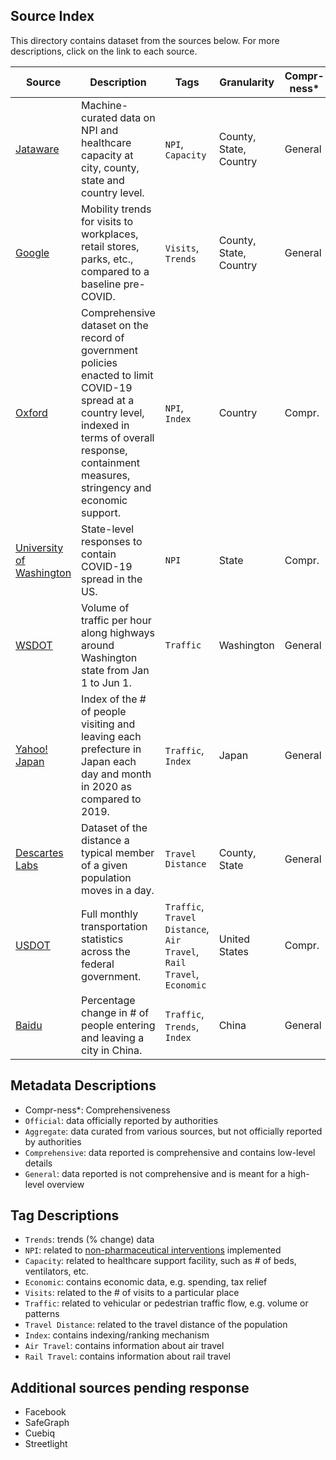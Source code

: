## Source Index
This directory contains dataset from the sources below. For more descriptions, click on the link to each source.

| Source | Description | Tags | Granularity | Compr-ness* | Source Type | Last Updated |
|-|-|-|-|-|-|-|
| [Jataware](https://github.com/jataware/covid-19-data) | Machine-curated data on NPI and healthcare capacity at city, county, state and country level. | `NPI`, `Capacity` | County, State, Country | General | Aggregate | - |
| [Google](https://www.google.com/covid19/mobility/) | Mobility trends for visits to workplaces, retail stores, parks, etc., compared to a baseline pre-COVID. | `Visits`, `Trends` | County, State, Country | General | Aggregate | 05/25/2020 |
| [Oxford](https://github.com/OxCGRT/covid-policy-tracker) | Comprehensive dataset on the record of government policies enacted to limit COVID-19 spread at a country level, indexed in terms of overall response, containment measures, stringency and economic support. | `NPI`, `Index` | Country | Compr. | Official | - |
| [University of Washington](https://github.com/COVID19StatePolicy/SocialDistancing) | State-level responses to contain COVID-19 spread in the US. | `NPI` | State | Compr. | Official | - |
| [WSDOT](https://tracflow.wsdot.wa.gov/contourdata/brainscan) | Volume of traffic per hour along highways around Washington state from Jan 1 to Jun 1. | `Traffic` | Washington | General | Official | 06/01/2020 |
| [Yahoo! Japan](https://ds.yahoo.co.jp/report/) | Index of the # of people visiting and leaving each prefecture in Japan each day and month in 2020 as compared to 2019. | `Traffic`, `Index` | Japan | General | Aggregate | 06/01/2020 |
| [Descartes Labs](https://github.com/descarteslabs/DL-COVID-19) | Dataset of the distance a typical member of a given population moves in a day. | `Travel Distance` | County, State | General | Aggregate | - |
| [USDOT](https://datahub.transportation.gov/Research-and-Statistics/Monthly-Transportation-Statistics/crem-w557) | Full monthly transportation statistics across the federal government. | `Traffic`, `Travel Distance`, `Air Travel`, `Rail Travel`, `Economic` | United States | Compr. | Official | 06/03/2020 |
| [Baidu](https://dataverse.harvard.edu/dataset.xhtml?persistentId=doi:10.7910/DVN/FAEZIO&version=16.1) | Percentage change in # of people entering and leaving a city in China. | `Traffic`, `Trends`, `Index` | China | General | Aggregate | 05/03/2020 |

## Metadata Descriptions
- Compr-ness*: Comprehensiveness
- `Official`: data officially reported by authorities
- `Aggregate`: data curated from various sources, but not officially reported by authorities
- `Comprehensive`: data reported is comprehensive and contains low-level details
- `General`: data reported is not comprehensive and is meant for a high-level overview

## Tag Descriptions
- `Trends`: trends (% change) data
- `NPI`: related to [non-pharmaceutical interventions](https://www.cdc.gov/nonpharmaceutical-interventions/index.html) implemented
- `Capacity`: related to healthcare support facility, such as # of beds, ventilators, etc.
- `Economic`: contains economic data, e.g. spending, tax relief
- `Visits`: related to the # of visits to a particular place
- `Traffic`: related to vehicular or pedestrian traffic flow, e.g. volume or patterns
- `Travel Distance`: related to the travel distance of the population
- `Index`: contains indexing/ranking mechanism
- `Air Travel`: contains information about air travel
- `Rail Travel`: contains information about rail travel

## Additional sources pending response
- Facebook
- SafeGraph
- Cuebiq
- Streetlight
